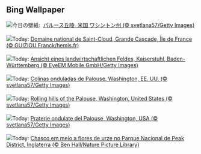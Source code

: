 ## Bing Wallpaper
![](https://www.bing.com/th?id=OHR.PalouseWA_JA-JP5363056424_UHD.jpg&w=1000)今日の壁紙: &nbsp;[パルース丘陵, 米国 ワシントン州 (© svetlana57/Getty Images)](https://www.bing.com/th?id=OHR.PalouseWA_JA-JP5363056424_UHD.jpg)
<br><br/>
![](https://www.bing.com/th?id=OHR.RockSeine_FR-FR5220728990_UHD.jpg&w=1000)Today: [Domaine national de Saint-Cloud, Grande Cascade, Île de France (© GUIZIOU Franck/hemis.fr)](https://www.bing.com/th?id=OHR.RockSeine_FR-FR5220728990_UHD.jpg)
<br><br/>
![](https://www.bing.com/th?id=OHR.FieldKaiserstuhl_DE-DE8624743800_UHD.jpg&w=1000)Today: [Ansicht eines landwirtschaftlichen Feldes, Kaiserstuhl, Baden-Württemberg (© EyeEM Mobile GmbH/Getty Images)](https://www.bing.com/th?id=OHR.FieldKaiserstuhl_DE-DE8624743800_UHD.jpg)
<br><br/>
![](https://www.bing.com/th?id=OHR.PalouseWA_ES-ES8103118141_UHD.jpg&w=1000)Today: [Colinas onduladas de Palouse, Washington, EE. UU. (© svetlana57/Getty Images)](https://www.bing.com/th?id=OHR.PalouseWA_ES-ES8103118141_UHD.jpg)
<br><br/>
![](https://www.bing.com/th?id=OHR.PalouseWA_EN-GB8343692034_UHD.jpg&w=1000)Today: [Rolling hills of the Palouse, Washington, United States (© svetlana57/Getty Images)](https://www.bing.com/th?id=OHR.PalouseWA_EN-GB8343692034_UHD.jpg)
<br><br/>
![](https://www.bing.com/th?id=OHR.PalouseWA_IT-IT0107533820_UHD.jpg&w=1000)Today: [Praterie ondulate del Palouse, Washington, USA (© svetlana57/Getty Images)](https://www.bing.com/th?id=OHR.PalouseWA_IT-IT0107533820_UHD.jpg)
<br><br/>
![](https://www.bing.com/th?id=OHR.WheatearBird_PT-BR5430723539_UHD.jpg&w=1000)Today: [Chasco em meio a flores de urze no Parque Nacional de Peak District, Inglaterra (© Ben Hall/Nature Picture Library)](https://www.bing.com/th?id=OHR.WheatearBird_PT-BR5430723539_UHD.jpg)
<br><br/>
